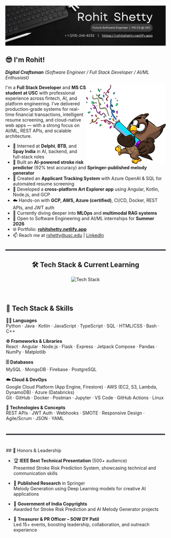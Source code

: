 ![Rohit Shetty Banner](https://github.com/shettyrohit0810/banner/blob/main/Rohit%20Shetty%20-%20LinkedIn%20Banner.png?raw=true)

<h2>😎 <b>I'm Rohit!</b></h2>

<i><b>Digital Craftsman</b> (Software Engineer / Full Stack Developer / AI/ML Enthusiast)</i>

<a href="https://rohitshetty.netlify.app" target="_blank">
  <img src="https://github.com/shettyrohit0810/banner/blob/main/Owl%20Github%20Readme.png?raw=true" align="right" width="250" alt="Visit Rohit's Portfolio"/>
</a>

I'm a <b>Full Stack Developer</b> and <b>MS CS student at USC</b> with professional experience across fintech, AI, and platform engineering. I’ve delivered production-grade systems for real-time financial transactions, intelligent resume screening, and cloud-native web apps — with a strong focus on AI/ML, REST APIs, and scalable architecture.

- 💼 Interned at <b>Delphi</b>, <b>BTB</b>, and <b>Spay India</b> in AI, backend, and full-stack roles  
- 🧠 Built an <b>AI-powered stroke risk predictor</b> (92% test accuracy) and <b>Springer-published melody generator</b>  
- 🔧 Created an <b>Applicant Tracking System</b> with Azure OpenAI & SQL for automated resume screening  
- 📲 Developed a <b>cross-platform Art Explorer app</b> using Angular, Kotlin, Node.js, and GCP  
- ☁️ Hands-on with <b>GCP, AWS, Azure (certified)</b>, CI/CD, Docker, REST APIs, and JWT auth  
- 🌱 Currently diving deeper into <b>MLOps</b> and <b>multimodal RAG systems</b>  
- 🚀 Open to Software Engineering and AI/ML internships for <b>Summer 2026</b>  
- 🌐 Portfolio: <a href="https://rohitshetty.netlify.app" target="_blank"><b>rohitshetty.netlify.app</b></a>  
- 📫 Reach me at <a href="mailto:rshetty@usc.edu">rshetty@usc.edu</a> | <a href="https://linkedin.com/in/shettyrohit0810">LinkedIn</a>

<hr style="height: 4px; background-color: #3b3f45; border: none; margin: 30px 0;" />


<h2 align="center">🛠️ <b>Tech Stack & Current Learning</b></h2>

<div style="display: flex; flex-wrap: wrap; justify-content: center; align-items: center; gap: 40px;">

  <!-- Left Side: Animated Tech Stack GIF -->
  <div align="center">
    <img src="https://github.com/Suhaib3100/Suhaib3100/blob/main/Skills_Animation_Dark.gif?raw=true" alt="Tech Stack" width="300"/>
  </div>

  <!-- Right Side: Learning List -->
  <div style="max-width: 500px;">

<h2>🧠 Tech Stack & Skills</h2>

**👨‍💻 Languages**  
Python · Java · Kotlin · JavaScript · TypeScript · SQL · HTML/CSS · Bash · C++

**⚙️ Frameworks & Libraries**  
React · Angular · Node.js · Flask · Express · Jetpack Compose · Pandas · NumPy · Matplotlib

**🗄️ Databases**  
MySQL · MongoDB · Firebase · PostgreSQL

**☁️ Cloud & DevOps**  
Google Cloud Platform (App Engine, Firestore) · AWS (EC2, S3, Lambda, DynamoDB) · Azure (Databricks)  
Git · GitHub · Docker · Postman · Jupyter · VS Code · GitHub Actions · Linux

**📡 Technologies & Concepts**  
REST APIs · JWT Auth · Webhooks · SMOTE · Responsive Design · Agile/Scrum · JSON · YAML



<hr style="height: 4px; background-color: #3b3f45; border: none; margin: 40px 0;" />
## 🏅 Honors & Leadership

- 🏆 **IEEE Best Technical Presentation** (500+ audience)  
  Presented Stroke Risk Prediction System, showcasing technical and communication skills

- 📖 **Published Research** in Springer  
  Melody Generation using Deep Learning models for creative AI applications

- 🧠 **Government of India Copyrights**  
  Awarded for Stroke Risk Prediction and AI Melody Generator projects

- 👥 **Treasurer & PR Officer – SOW DY Patil**  
  Led 15+ events, boosting leadership, collaboration, and outreach experience
